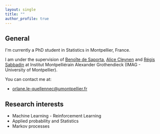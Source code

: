 ```yaml
---
layout: single
title: ""
author_profile: true
---
```



## General

I'm currently a PhD student in Statistics in Montpellier, France.

I am under the supervision of [Benoîte de Saporta](https://imag.umontpellier.fr/~saporta/index-en.html), [Alice Cleynen](https://www.alice-cleynen.menopresto.net/) and [Régis Sabbadin](https://miat.inrae.fr/site/R%C3%A9gis_SABBADIN) at Institut Montpelliérain Alexander Grothendieck (IMAG - University of Montpellier).

You can contact me at:

* [orlane.le-quellennec@umontpellier.fr](mailto:orlane.le-quellennec@umontpellier.fr)

## Research interests

* Machine Learning - Reinforcement Learning
* Applied probability and Statistics 
* Markov processes 
